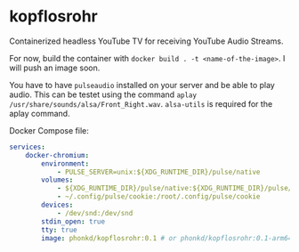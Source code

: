 # kopflosrohr
Containerized headless YouTube TV for receiving YouTube Audio Streams.

For now, build the container with `docker build . -t <name-of-the-image>`. I will push an image soon.

You have to have `pulseaudio` installed on your server and be able to play audio. This can be testet using the command `aplay /usr/share/sounds/alsa/Front_Right.wav`. `alsa-utils` is required for the aplay command.

Docker Compose file:
```yaml
services:
    docker-chromium:
        environment:
            - PULSE_SERVER=unix:${XDG_RUNTIME_DIR}/pulse/native
        volumes:
            - ${XDG_RUNTIME_DIR}/pulse/native:${XDG_RUNTIME_DIR}/pulse/native
            - ~/.config/pulse/cookie:/root/.config/pulse/cookie
        devices:
            - /dev/snd:/dev/snd
        stdin_open: true
        tty: true
        image: phonkd/kopflosrohr:0.1 # or phonkd/kopflosrohr:0.1-arm64 if you want to use tha arm64 image
```
